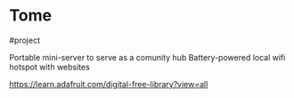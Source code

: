 # Tome
#project

Portable mini-server to serve as a comunity hub 
Battery-powered local wifi hotspot with websites

https://learn.adafruit.com/digital-free-library?view=all